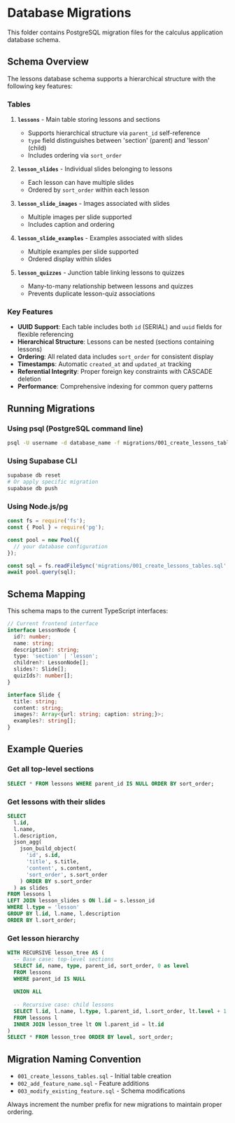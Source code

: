 # Database Migrations

This folder contains PostgreSQL migration files for the calculus application database schema.

## Schema Overview

The lessons database schema supports a hierarchical structure with the following key features:

### Tables

1. **`lessons`** - Main table storing lessons and sections
   - Supports hierarchical structure via `parent_id` self-reference
   - `type` field distinguishes between 'section' (parent) and 'lesson' (child)
   - Includes ordering via `sort_order`

2. **`lesson_slides`** - Individual slides belonging to lessons
   - Each lesson can have multiple slides
   - Ordered by `sort_order` within each lesson

3. **`lesson_slide_images`** - Images associated with slides
   - Multiple images per slide supported
   - Includes caption and ordering

4. **`lesson_slide_examples`** - Examples associated with slides
   - Multiple examples per slide supported
   - Ordered display within slides

5. **`lesson_quizzes`** - Junction table linking lessons to quizzes
   - Many-to-many relationship between lessons and quizzes
   - Prevents duplicate lesson-quiz associations

### Key Features

- **UUID Support**: Each table includes both `id` (SERIAL) and `uuid` fields for flexible referencing
- **Hierarchical Structure**: Lessons can be nested (sections containing lessons)
- **Ordering**: All related data includes `sort_order` for consistent display
- **Timestamps**: Automatic `created_at` and `updated_at` tracking
- **Referential Integrity**: Proper foreign key constraints with CASCADE deletion
- **Performance**: Comprehensive indexing for common query patterns

## Running Migrations

### Using psql (PostgreSQL command line)
```bash
psql -U username -d database_name -f migrations/001_create_lessons_tables.sql
```

### Using Supabase CLI
```bash
supabase db reset
# Or apply specific migration
supabase db push
```

### Using Node.js/pg
```javascript
const fs = require('fs');
const { Pool } = require('pg');

const pool = new Pool({
  // your database configuration
});

const sql = fs.readFileSync('migrations/001_create_lessons_tables.sql', 'utf8');
await pool.query(sql);
```

## Schema Mapping

This schema maps to the current TypeScript interfaces:

```typescript
// Current frontend interface
interface LessonNode {
  id?: number;
  name: string;
  description?: string;
  type: 'section' | 'lesson';
  children?: LessonNode[];
  slides?: Slide[];
  quizIds?: number[];
}

interface Slide {
  title: string;
  content: string;
  images?: Array<{url: string; caption: string;}>;
  examples?: string[];
}
```

## Example Queries

### Get all top-level sections
```sql
SELECT * FROM lessons WHERE parent_id IS NULL ORDER BY sort_order;
```

### Get lessons with their slides
```sql
SELECT 
  l.id,
  l.name,
  l.description,
  json_agg(
    json_build_object(
      'id', s.id,
      'title', s.title,
      'content', s.content,
      'sort_order', s.sort_order
    ) ORDER BY s.sort_order
  ) as slides
FROM lessons l
LEFT JOIN lesson_slides s ON l.id = s.lesson_id
WHERE l.type = 'lesson'
GROUP BY l.id, l.name, l.description
ORDER BY l.sort_order;
```

### Get lesson hierarchy
```sql
WITH RECURSIVE lesson_tree AS (
  -- Base case: top-level sections
  SELECT id, name, type, parent_id, sort_order, 0 as level
  FROM lessons
  WHERE parent_id IS NULL
  
  UNION ALL
  
  -- Recursive case: child lessons
  SELECT l.id, l.name, l.type, l.parent_id, l.sort_order, lt.level + 1
  FROM lessons l
  INNER JOIN lesson_tree lt ON l.parent_id = lt.id
)
SELECT * FROM lesson_tree ORDER BY level, sort_order;
```

## Migration Naming Convention

- `001_create_lessons_tables.sql` - Initial table creation
- `002_add_feature_name.sql` - Feature additions
- `003_modify_existing_feature.sql` - Schema modifications

Always increment the number prefix for new migrations to maintain proper ordering. 